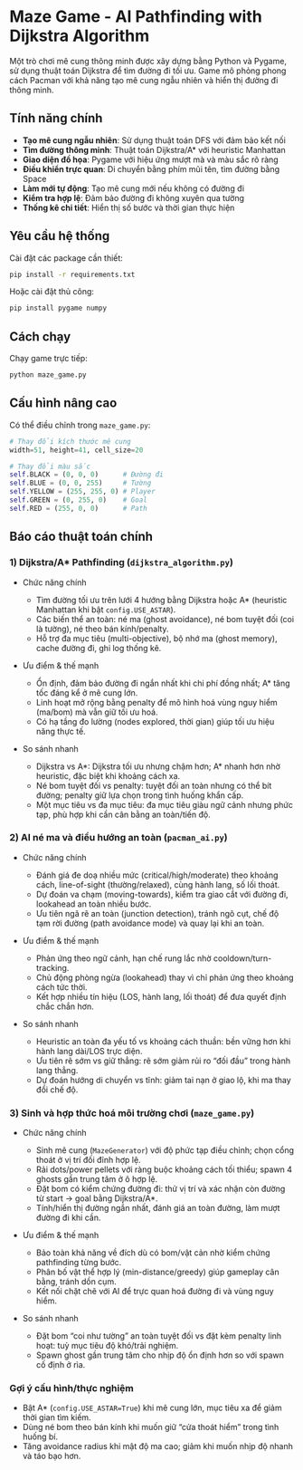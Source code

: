 # Maze Game - AI Pathfinding with Dijkstra Algorithm

Một trò chơi mê cung thông minh được xây dựng bằng Python và Pygame, sử dụng thuật toán Dijkstra để tìm đường đi tối ưu. Game mô phỏng phong cách Pacman với khả năng tạo mê cung ngẫu nhiên và hiển thị đường đi thông minh.

## Tính năng chính

- **Tạo mê cung ngẫu nhiên**: Sử dụng thuật toán DFS với đảm bảo kết nối
- **Tìm đường thông minh**: Thuật toán Dijkstra/A* với heuristic Manhattan
- **Giao diện đồ họa**: Pygame với hiệu ứng mượt mà và màu sắc rõ ràng
- **Điều khiển trực quan**: Di chuyển bằng phím mũi tên, tìm đường bằng Space
- **Làm mới tự động**: Tạo mê cung mới nếu không có đường đi
- **Kiểm tra hợp lệ**: Đảm bảo đường đi không xuyên qua tường
- **Thống kê chi tiết**: Hiển thị số bước và thời gian thực hiện

## Yêu cầu hệ thống

Cài đặt các package cần thiết:

```bash
pip install -r requirements.txt
```

Hoặc cài đặt thủ công:

```bash
pip install pygame numpy
```

## Cách chạy

Chạy game trực tiếp:

```bash
python maze_game.py
```

## Cấu hình nâng cao

Có thể điều chỉnh trong `maze_game.py`:

```python
# Thay đổi kích thước mê cung
width=51, height=41, cell_size=20

# Thay đổi màu sắc
self.BLACK = (0, 0, 0)      # Đường đi
self.BLUE = (0, 0, 255)     # Tường
self.YELLOW = (255, 255, 0) # Player
self.GREEN = (0, 255, 0)    # Goal
self.RED = (255, 0, 0)      # Path
```

## Báo cáo thuật toán chính

### 1) Dijkstra/A* Pathfinding (`dijkstra_algorithm.py`)

- Chức năng chính
  - Tìm đường tối ưu trên lưới 4 hướng bằng Dijkstra hoặc A* (heuristic Manhattan khi bật `config.USE_ASTAR`).
  - Các biến thể an toàn: né ma (ghost avoidance), né bom tuyệt đối (coi là tường), né theo bán kính/penalty.
  - Hỗ trợ đa mục tiêu (multi-objective), bộ nhớ ma (ghost memory), cache đường đi, ghi log thống kê.

- Ưu điểm & thế mạnh
  - Ổn định, đảm bảo đường đi ngắn nhất khi chi phí đồng nhất; A* tăng tốc đáng kể ở mê cung lớn.
  - Linh hoạt mở rộng bằng penalty để mô hình hoá vùng nguy hiểm (ma/bom) mà vẫn giữ tối ưu hoá.
  - Có hạ tầng đo lường (nodes explored, thời gian) giúp tối ưu hiệu năng thực tế.

- So sánh nhanh
  - Dijkstra vs A*: Dijkstra tối ưu nhưng chậm hơn; A* nhanh hơn nhờ heuristic, đặc biệt khi khoảng cách xa.
  - Né bom tuyệt đối vs penalty: tuyệt đối an toàn nhưng có thể bít đường; penalty giữ lựa chọn trong tình huống khẩn cấp.
  - Một mục tiêu vs đa mục tiêu: đa mục tiêu giàu ngữ cảnh nhưng phức tạp, phù hợp khi cần cân bằng an toàn/tiến độ.

### 2) AI né ma và điều hướng an toàn (`pacman_ai.py`)

- Chức năng chính
  - Đánh giá đe doạ nhiều mức (critical/high/moderate) theo khoảng cách, line-of-sight (thường/relaxed), cùng hành lang, số lối thoát.
  - Dự đoán va chạm (moving-towards), kiểm tra giao cắt với đường đi, lookahead an toàn nhiều bước.
  - Ưu tiên ngã rẽ an toàn (junction detection), tránh ngõ cụt, chế độ tạm rời đường (path avoidance mode) và quay lại khi an toàn.

- Ưu điểm & thế mạnh
  - Phản ứng theo ngữ cảnh, hạn chế rung lắc nhờ cooldown/turn-tracking.
  - Chủ động phòng ngừa (lookahead) thay vì chỉ phản ứng theo khoảng cách tức thời.
  - Kết hợp nhiều tín hiệu (LOS, hành lang, lối thoát) để đưa quyết định chắc chắn hơn.

- So sánh nhanh
  - Heuristic an toàn đa yếu tố vs khoảng cách thuần: bền vững hơn khi hành lang dài/LOS trực diện.
  - Ưu tiên rẽ sớm vs giữ thẳng: rẽ sớm giảm rủi ro “đối đầu” trong hành lang thẳng.
  - Dự đoán hướng di chuyển vs tĩnh: giảm tai nạn ở giao lộ, khi ma thay đổi chế độ.

### 3) Sinh và hợp thức hoá môi trường chơi (`maze_game.py`)

- Chức năng chính
  - Sinh mê cung (`MazeGenerator`) với độ phức tạp điều chỉnh; chọn cổng thoát ở vị trí đối đỉnh hợp lệ.
  - Rải dots/power pellets với ràng buộc khoảng cách tối thiểu; spawn 4 ghosts gần trung tâm ở ô hợp lệ.
  - Đặt bom có kiểm chứng đường đi: thử vị trí và xác nhận còn đường từ start → goal bằng Dijkstra/A*.
  - Tính/hiển thị đường ngắn nhất, đánh giá an toàn đường, làm mượt đường đi khi cần.

- Ưu điểm & thế mạnh
  - Bảo toàn khả năng về đích dù có bom/vật cản nhờ kiểm chứng pathfinding từng bước.
  - Phân bố vật thể hợp lý (min-distance/greedy) giúp gameplay cân bằng, tránh dồn cụm.
  - Kết nối chặt chẽ với AI để trực quan hoá đường đi và vùng nguy hiểm.

- So sánh nhanh
  - Đặt bom “coi như tường” an toàn tuyệt đối vs đặt kèm penalty linh hoạt: tuỳ mục tiêu độ khó/trải nghiệm.
  - Spawn ghost gần trung tâm cho nhịp độ ổn định hơn so với spawn cố định ở rìa.

### Gợi ý cấu hình/thực nghiệm

- Bật A* (`config.USE_ASTAR=True`) khi mê cung lớn, mục tiêu xa để giảm thời gian tìm kiếm.
- Dùng né bom theo bán kính khi muốn giữ “cửa thoát hiểm” trong tình huống bí.
- Tăng avoidance radius khi mật độ ma cao; giảm khi muốn nhịp độ nhanh và táo bạo hơn.
